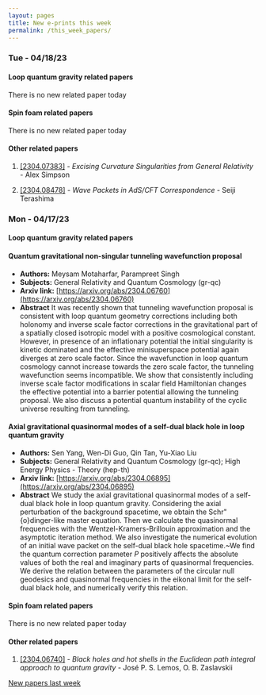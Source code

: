 ```yaml
---
layout: pages
title: New e-prints this week
permalink: /this_week_papers/
---
```




### Tue - 04/18/23

#### Loop quantum gravity related papers

There is no new related paper today 

#### Spin foam related papers

There is no new related paper today 



#### Other related papers

1. [[2304.07383]](https://arxiv.org/abs/2304.07383) - *Excising Curvature Singularities from General Relativity* - Alex Simpson

1. [[2304.08478]](https://arxiv.org/abs/2304.08478) - *Wave Packets in AdS/CFT Correspondence* - Seiji Terashima



### Mon - 04/17/23

#### Loop quantum gravity related papers

#### **Quantum gravitational non-singular tunneling wavefunction proposal**
 - **Authors:** Meysam Motaharfar, Parampreet Singh
 - **Subjects:** General Relativity and Quantum Cosmology (gr-qc)
 - **Arxiv link:** [https://arxiv.org/abs/2304.06760](https://arxiv.org/abs/2304.06760)
 - **Abstract**
 It was recently shown that tunneling wavefunction proposal is consistent with loop quantum geometry corrections including both holonomy and inverse scale factor corrections in the gravitational part of a spatially closed isotropic model with a positive cosmological constant. However, in presence of an inflationary potential the initial singularity is kinetic dominated and the effective minisuperspace potential again diverges at zero scale factor. Since the wavefunction in loop quantum cosmology cannot increase towards the zero scale factor, the tunneling wavefunction seems incompatible. We show that consistently including inverse scale factor modifications in scalar field Hamiltonian changes the effective potential into a barrier potential allowing the tunneling proposal. We also discuss a potential quantum instability of the cyclic universe resulting from tunneling. 

#### **Axial gravitational quasinormal modes of a self-dual black hole in loop  quantum gravity**
 - **Authors:** Sen Yang, Wen-Di Guo, Qin Tan, Yu-Xiao Liu
 - **Subjects:** General Relativity and Quantum Cosmology (gr-qc); High Energy Physics - Theory (hep-th)
 - **Arxiv link:** [https://arxiv.org/abs/2304.06895](https://arxiv.org/abs/2304.06895)
 - **Abstract**
 We study the axial gravitational quasinormal modes of a self-dual black hole in loop quantum gravity. Considering the axial perturbation of the background spacetime, we obtain the Schr\"{o}dinger-like master equation. Then we calculate the quasinormal frequencies with the Wentzel-Kramers-Brillouin approximation and the asymptotic iteration method. We also investigate the numerical evolution of an initial wave packet on the self-dual black hole spacetime.~We find the quantum correction parameter $P$ positively affects the absolute values of both the real and imaginary parts of quasinormal frequencies. We derive the relation between the parameters of the circular null geodesics and quasinormal frequencies in the eikonal limit for the self-dual black hole, and numerically verify this relation. 

#### Spin foam related papers

There is no new related paper today 



#### Other related papers

1. [[2304.06740]](https://arxiv.org/abs/2304.06740) - *Black holes and hot shells in the Euclidean path integral approach to  quantum gravity* - José P. S. Lemos, O. B. Zaslavskii






[New papers last week]({{site.url}}/archived/weekly/pre-prints/2023/04/17/archived_weekly_papers.html)